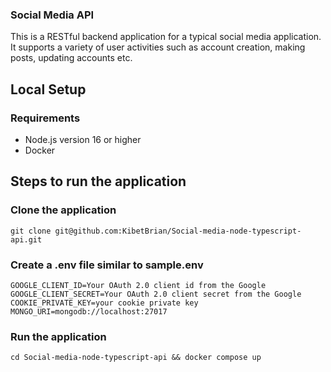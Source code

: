 ### Social Media API
This is a RESTful backend application for a typical social media application. It supports a variety of user activities such as account creation, making posts, updating accounts etc.

## Local Setup

### Requirements

- Node.js version 16 or higher
- Docker

## Steps to run the application

### Clone the application
```
git clone git@github.com:KibetBrian/Social-media-node-typescript-api.git

```
### Create a .env file similar to sample.env
```
GOOGLE_CLIENT_ID=Your OAuth 2.0 client id from the Google
GOOGLE_CLIENT_SECRET=Your OAuth 2.0 client secret from the Google
COOKIE_PRIVATE_KEY=your cookie private key
MONGO_URI=mongodb://localhost:27017

```


### Run the application

```
cd Social-media-node-typescript-api && docker compose up

```


